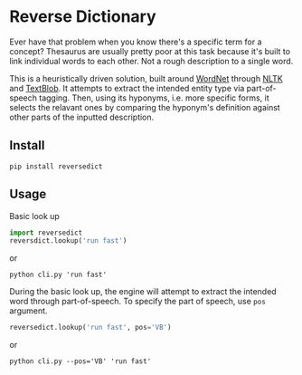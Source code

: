 Reverse Dictionary
==================

Ever have that problem when you know there's a specific term for a concept? Thesaurus are usually pretty poor at this task because it's built to link individual words to each other. Not a rough description to a single word.

This is a heuristically driven solution, built around [WordNet](https://wordnet.princeton.edu/) through [NLTK](www.nltk.org) and [TextBlob](textblob.readthedocs.org/en/dev/). It attempts to extract the intended entity type via part-of-speech tagging. Then, using its hyponyms, i.e. more specific forms, it selects the relavant ones by comparing the hyponym's definition against other parts of the inputted description.

Install
-------

```shell
pip install reversedict
```

Usage
-----

Basic look up

```python
import reversedict
reversdict.lookup('run fast')
```

or

```shell
python cli.py 'run fast'
```

During the basic look up, the engine will attempt to extract the intended word through part-of-speech. To specify the part of speech, use `pos` argument.

```python
reversedict.lookup('run fast', pos='VB')
```

or

```shell
python cli.py --pos='VB' 'run fast'
```